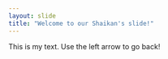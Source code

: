 ```yaml
---
layout: slide
title: "Welcome to our Shaikan's slide!"
---
```

This is my text.
Use the left arrow to go back!